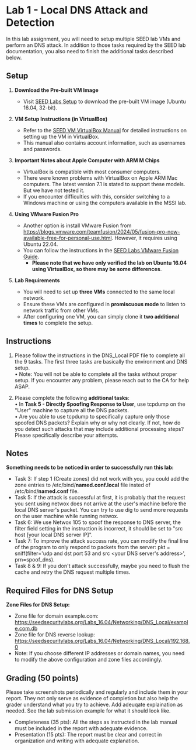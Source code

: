 # Lab 1 - Local DNS Attack and Detection

In this lab assignment, you will need to setup multiple SEED lab VMs and perform an DNS attack. In addition to those tasks required by the SEED lab documentation, you also need to finish the additional tasks described below.

## Setup  

1. **Download the Pre-built VM Image**  
   - Visit [SEED Labs Setup](https://seedsecuritylabs.org/labsetup.html) to download the pre-built VM image (Ubuntu 16.04, 32-bit).  

2. **VM Setup Instructions (in VirtualBox)**  
   - Refer to the [SEED VM VirtualBox Manual](https://seedsecuritylabs.org/Labs_16.04/Documents/SEEDVM_VirtualBoxManual.pdf) for detailed instructions on setting up the VM in VirtualBox.  
   - This manual also contains account information, such as usernames and passwords.  

3. **Important Notes about Apple Computer with ARM M Chips**  
   - VirtualBox is compatible with most consumer computers.
   - There were known problems with VirtualBox on Apple ARM Mac computers. The latest version 7.1 is stated to support these models. But we have not tested it.
   - If you encounter difficulties with this, consider switching to a Windows machine or using the computers available in the MSSI lab.  

4. **Using VMware Fusion Pro**  
   - Another option is install VMware Fusion from https://blogs.vmware.com/teamfusion/2024/05/fusion-pro-now-available-free-for-personal-use.html. However, it requires using Ubuntu 22.04.    
   - You can follow the instructions in the [SEED Labs VMware Fusion Guide](https://github.com/seed-labs/seed-labs/blob/master/lab-setup/apple-arm/seedvm-fusion.md).  
     - **Please note that we have only verified the lab on Ubuntu 16.04 using VirtualBox, so there may be some differences**.

5. **Lab Requirements**  
   - You will need to set up **three VMs** connected to the same local network.  
   - Ensure these VMs are configured in **promiscuous mode** to listen to network traffic from other VMs.  
   - After configuring one VM, you can simply clone it **two additional times** to complete the setup.  


## Instructions

1. Please follow the instructions in the DNS_Local PDF file to complete all the 9 tasks. The first three tasks are basically the environment and DNS setup.   
•	Note: You will not be able to complete all the tasks without proper setup. If you encounter any problem, please reach out to the CA for help ASAP. 

2. Please complete the following **additional tasks**:  
•	In **Task 5 - Directly Spoofing Response to User**, use tcpdump on the "User" machine to capture all the DNS packets.  
•	Are you able to use tcpdump to specifically capture only those spoofed DNS packets?  Explain why or why not clearly. If not, how do you detect such attacks that may include additional processing steps? Please specifically describe your attempts.  

## Notes

**Something needs to be noticed in order to successfully run this lab:**
- Task 3: If step 1 (Create zones) did not work with you, you could add the zone entries to /etc/bind/**named.conf.local** file insted of /etc/bind/**named.conf** file.
- Task 5: If the attack is successful at first, it is probably that the request you sent using netwox does not arrive at the user's machine before the local DNS server's packet. You can try to use dig to send more requests on the user machine while running netwox.
- Task 6: We use Netwox 105 to spoof the response to DNS server, the filter field setting in the instruction is incorrect, it should be set to "src host [your local DNS server IP]". 
- Task 7: To improve the attack success rate, you can modify the final line of the program to only respond to packets from the server: pkt = sniff(filter='udp and dst port 53 and src <your DNS server's address>', prn=spoof_dns).
- Task 8 & 9: If you don't attack successfully, maybe you need to flush the cache and retry the DNS request multiple times.

## Required Files for DNS Setup

**Zone Files for DNS Setup:**
- Zone file for domain example.com: https://seedsecuritylabs.org/Labs_16.04/Networking/DNS_Local/example.com.db
- Zone file for DNS reverse lookup: https://seedsecuritylabs.org/Labs_16.04/Networking/DNS_Local/192.168.0
- Note: If you choose different IP addresses or domain names, you need to modify the above configuration and zone files accordingly.

## Grading (50 points)
Please take screenshots periodically and regularly and include them in your report. They not only serve as evidence of completion but also help the grader understand what you try to achieve. Add adeuqate explaination as needed. See the lab submission example for what it should look like.
* Completeness (35 pts): All the steps as instructed in the lab manual must be included in the report with adequate evidence.
* Presentation (15 pts): The report must be clear and correct in organization and writing with adequate explanation.


